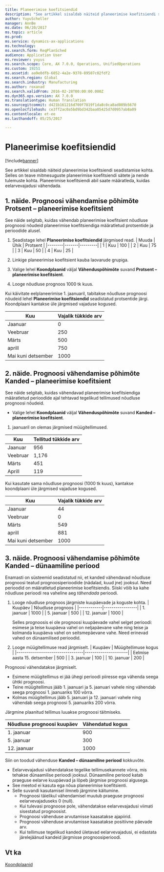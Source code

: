 ```yaml
---
title: Planeerimise koefitsiendid
description: "See artikkel sisaldab näiteid planeerimise koefitsiendi seadistamise kohta. Selles on teave mitmesuguste planeerimise koefitsiendi sätete ja nende tulemuste kohta. Planeerimise koefitsiendi abil saate määratleda, kuidas eelarvevajadusi vähendada."
author: YuyuScheller
manager: AnnBe
ms.date: 06/20/2017
ms.topic: article
ms.prod: 
ms.service: dynamics-ax-applications
ms.technology: 
ms.search.form: ReqPlanSched
audience: Application User
ms.reviewer: yuyus
ms.search.scope: Core, AX 7.0.0, Operations, UnifiedOperations
ms.custom: 19251
ms.assetid: aa9e0dfb-6052-4a2e-9378-89507c02fdf2
ms.search.region: Global
ms.search.industry: Manufacturing
ms.author: roxanad
ms.search.validFrom: 2016-02-28T00:00:00.000Z
ms.dyn365.ops.version: AX 7.0.0
ms.translationtype: Human Translation
ms.sourcegitcommit: d421b161216d700f7819f1da8c0ca8ad089b5670
ms.openlocfilehash: ce3ff2ac0a5bd9bd342baa05425d7d0957ab8a09
ms.contentlocale: et-ee
ms.lasthandoff: 05/25/2017

---
```


# <a name="reduction-keys"></a>Planeerimise koefitsiendid

[!include[banner](../includes/banner.md)]


See artikkel sisaldab näiteid planeerimise koefitsiendi seadistamise kohta. Selles on teave mitmesuguste planeerimise koefitsiendi sätete ja nende tulemuste kohta. Planeerimise koefitsiendi abil saate määratleda, kuidas eelarvevajadusi vähendada.

<a name="example-1-percent---reduction-key-forecast-reduction-principle"></a>1. näide. Prognoosi vähendamise põhimõte Protsent – planeerimise koefitsient
---------------------------------------------------------------

See näide selgitab, kuidas vähendab planeerimise koefitsient nõudluse prognoosi nõudeid planeerimise koefitsiendiga määratletud protsentide ja perioodide alusel.

1.  Seadistage lehel **Planeerimise koefitsiendid** järgmised read.
    | Muuda | Ühik  | Protsent |
    |--------|-------|---------|
    | 1      | Kuu | 100     |
    | 2      | Kuu | 75      |
    | 3      | Kuu | 50      |
    | 4      | Kuu | 25      |

2.  Linkige planeerimise koefitsient kauba laovarude grupiga.
3.  Valige lehel **Koondplaanid** väljal **Vähenduspõhimõte** suvand **Protsent – planeerimise koefitsient**.
4.  Looge nõudluse prognoos 1000 tk kuus.

Kui käivitate eelplaneerimise 1. jaanuaril, tabitakse nõudluse prognoosi nõudeid lehel **Planeerimise koefitsiendid** seadistatud protsentide järgi. Koondplaani kantakse üle järgmised vajaduse kogused.

| Kuu                | Vajalik tükkide arv |
|----------------------|---------------------------|
| Jaanuar              | 0                         |
| Veebruar             | 250                       |
| Märts                | 500                       |
| aprill                | 750                       |
| Mai kuni detsember | 1000                     |

## <a name="example-2-transactions--reduction-key-forecast-reduction-principle"></a>2. näide. Prognoosi vähendamise põhimõte Kanded – planeerimise koefitsient
See näide selgitab, kuidas vähendavad planeerimise koefitsiendiga määratletud perioodide ajal tehtavad tegelikud tellimused nõudluse prognoosi nõudeid.

-   Valige lehel **Koondplaanid** väljal **Vähenduspõhimõte** suvand **Kanded – planeerimise koefitsient**.

1. jaanuaril on olemas järgmised müügitellimused.

| Kuu    | Tellitud tükkide arv |
|----------|--------------------------|
| Jaanuar  | 956                      |
| Veebruar | 1,176                    |
| Märts    | 451                      |
| Aprill    | 119                      |

Kui kasutate sama nõudluse prognoosi (1000 tk kuus), kantakse koondplaani üle järgmised vajaduse kogused.

| Kuu                | Vajalik tükkide arv |
|----------------------|---------------------------|
| Jaanuar              | 44                        |
| Veebruar             | 0                         |
| Märts                | 549                       |
| aprill                | 881                       |
| Mai kuni detsember | 1000                     |

## <a name="example-3-transactions--dynamic-period-forecast-reduction-principle"></a>3. näide. Prognoosi vähendamise põhimõte Kanded – dünaamiline periood
Enamasti on süsteemid seadistatud nii, et kanded vähendavad nõudluse prognoosi teatud prognoosiperioodide (nädalad, kuud jne) jooksul. Need perioodid on määratletud planeerimise koefitsiendis. Siiski võib ka kahe nõudluse perioodi rea vaheline aeg *tähendada* perioodi.

1.  Looge nõudluse prognoos järgmiste kuupäevade ja koguste kohta.
    | Kuupäev       | Nõudluse prognoos |
    |------------|-----------------|
    | 1. jaanuar  | 1000           |
    | 5. jaanuar  | 500             |
    | 12. jaanuar | 1000           |

    Selles prognoosis ei ole prognoosi kuupäevade vahel selget perioodi: esimese ja teise kuupäeva vahel on neljapäevane vahe ning teise ja kolmanda kuupäeva vahel on seitsmepäevane vahe. Need erinevad vahed on dünaamilised perioodid.
2.  Looge müügitellimuse read järgmiselt.
    | Kuupäev                             | Müügitellimuse kogus |
    |----------------------------------|----------------------|
    | Eelmise aasta 15. detsember | 500                  |
    | 3. jaanuar                        | 100                  |
    | 10. jaanuar                       | 200                  |

Prognoosi vähendatakse järgmiselt.

-   Esimene müügitellimus ei jää ühegi perioodi piiresse ega vähenda seega ühtki prognoosi.
-   Teine müügitellimus jääb 1. jaanuari ja 5. jaanuari vahele ning vähendab seega prognoosi 1. jaanuariks 100 võrra.
-   Kolmas müügitellimus jääb 5. jaanuari ja 12. jaanuari vahele ning vähendab seega prognoosi 5. jaanuariks 200 võrra.

Järgmine plaanitud tellimus luuakse prognoosi täitmiseks.

| Nõudluse prognoosi kuupäev | Vähendatud kogus |
|----------------------|------------------|
| 1. jaanuar            | 900              |
| 5. jaanuar            | 300              |
| 12. jaanuar           | 1000            |

Siin on toodud vähenduse **Kanded – dünaamiline periood** kokkuvõte.

-   Eelarvevajadusi vähendatakse tegelike tellimusekannete võrra, mis tehakse dünaamilise perioodi jooksul. Dünaamiline periood katab praeguse eelarve kuupäevad ja lõpeb järgmise prognoosi algusega.
-   See meetod ei kasuta ega nõua planeerimise koefitsienti.
-   Selle suvandi kasutamisel ilmneb järgmine käitumine.
    -   Prognoosi täielikul vähendamisel muutub praeguse prognoosi eelarvevajaduseks 0 (null).
    -   Kui tulevasi prognoose pole, vähendatakse eelarvevajadusi viimati sisestatud prognoosist.
    -   Prognoosi vähenduse arvutamisse kaasatakse ajapiirid.
    -   Prognoosi vähenduse arvutamisse kaasatakse positiivne päevade arv.
    -   Kui tellimuse tegelikud kanded ületavad eelarvevajadusi, ei edastata järelejäänud kandeid järgmisse prognoosiperioodi.


<a name="see-also"></a>Vt ka
--------

[Koondplaanid](master-plans.md)




